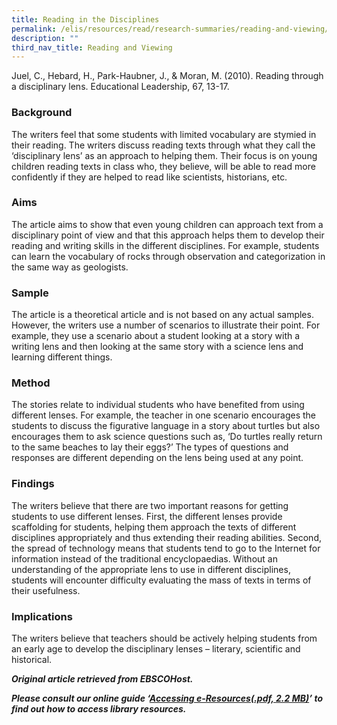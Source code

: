 ```yaml
---
title: Reading in the Disciplines
permalink: /elis/resources/read/research-summaries/reading-and-viewing/reading-in-the-disciplines/
description: ""
third_nav_title: Reading and Viewing
---
```

Juel, C., Hebard, H., Park-Haubner, J., & Moran, M. (2010). Reading through a disciplinary lens. Educational Leadership, 67, 13-17.

### Background

The writers feel that some students with limited vocabulary are stymied in their reading. The writers discuss reading texts through what they call the ‘disciplinary lens’ as an approach to helping them. Their focus is on young children reading texts in class who, they believe, will be able to read more confidently if they are helped to read like scientists, historians, etc.

### Aims

The article aims to show that even young children can approach text from a disciplinary point of view and that this approach helps them to develop their reading and writing skills in the different disciplines. For example, students can learn the vocabulary of rocks through observation and categorization in the same way as geologists.

### Sample

The article is a theoretical article and is not based on any actual samples. However, the writers use a number of scenarios to illustrate their point. For example, they use a scenario about a student looking at a story with a writing lens and then looking at the same story with a science lens and learning different things.

### Method

The stories relate to individual students who have benefited from using different lenses. For example, the teacher in one scenario encourages the students to discuss the figurative language in a story about turtles but also encourages them to ask science questions such as, ‘Do turtles really return to the same beaches to lay their eggs?’ The types of questions and responses are different depending on the lens being used at any point.

### Findings

The writers believe that there are two important reasons for getting students to use different lenses. First, the different lenses provide scaffolding for students, helping them approach the texts of different disciplines appropriately and thus extending their reading abilities. Second, the spread of technology means that students tend to go to the Internet for information instead of the traditional encyclopaedias. Without an understanding of the appropriate lens to use in different disciplines, students will encounter difficulty evaluating the mass of texts in terms of their usefulness.

### Implications

The writers believe that teachers should be actively helping students from an early age to develop the disciplinary lenses – literary, scientific and historical.


_**Original article retrieved from EBSCOHost.**_  

**_Please consult our online guide ‘[Accessing e-Resources(.pdf, 2.2 MB)](https://academyofsingaporeteachers-moe-edu-sg-admin.cwp.sg/elis/resources/read/research-summaries/reading-and-viewing/18e45074-6b1b-4ac7-811f-1a8da16c4f81 "Accessing e-Resources")’ to find out how to access library resources._**